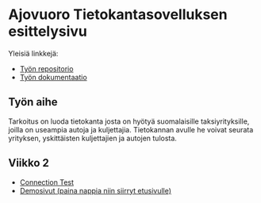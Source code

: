 # Ajovuoro Tietokantasovelluksen esittelysivu

Yleisiä linkkejä:

* [Työn repositorio](https://github.com/hosseinbahmanpour/tsoha)
* [Työn dokumentaatio](https://github.com/hosseinbahmanpour/tsoha/tree/master/doc)

## Työn aihe

 Tarkoitus on luoda tietokanta josta on hyötyä suomalaisille taksiyrityksille, joilla on useampia autoja ja kuljettajia. Tietokannan avulle he voivat seurata yrityksen, yskittäisten kuljettajien ja autojen tulosta.

## Viikko 2

* [Connection Test](http://t-xbax.users.cs.helsinki.fi/ConnectionTest/)
* [Demosivut (paina nappia niin siirryt etusivulle)](http://t-xbax.users.cs.helsinki.fi/taksidb/html-demo/kirjautuminendemo.html)

